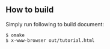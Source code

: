 ## How to build

Simply run following to build document:

```
$ omake
$ x-www-browser out/tutorial.html
```
